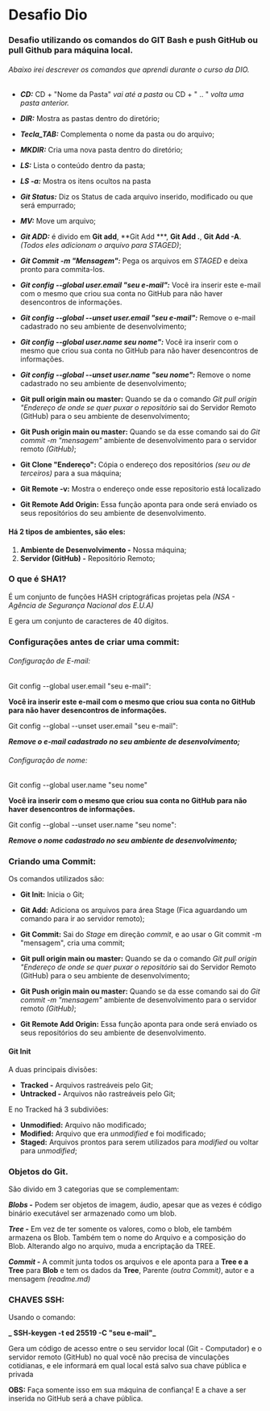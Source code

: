 # Desafio Dio

### Desafio utilizando os comandos do GIT Bash e push GitHub ou pull Github para máquina local.

###### Abaixo irei descrever os comandos que aprendi durante o curso da DIO.

- **_CD:_** CD + "Nome da Pasta" _vai até a pasta_ ou CD + " .. " _volta uma pasta anterior._
- **_DIR:_** Mostra as pastas dentro do diretório;
- **_Tecla_TAB:_** Complementa o nome da pasta ou do arquivo;
- **_MKDIR:_** Cria uma nova pasta dentro do diretório;
- **_LS:_** Lista o conteúdo dentro da pasta;
- **_LS -a:_** Mostra os itens ocultos na pasta
- **_Git Status:_** Diz os Status de cada arquivo inserido, modificado ou que será empurrado;
- **_MV:_** Move um arquivo;
- **_Git ADD:_** é divido em **Git add**, **Git Add ***, **Git Add .**, **Git Add -A**. *(Todos eles adicionam o arquivo para STAGED)*;
- **_Git Commit -m "Mensagem":_** Pega os arquivos em *STAGED* e deixa pronto para commita-los.
- ***Git config --global user.email "seu e-mail":*** Você ira inserir este e-mail com o mesmo que criou sua conta no GitHub para não haver desencontros de informações.
- ***Git config --global --unset user.email "seu e-mail":*** Remove o e-mail cadastrado no seu ambiente de desenvolvimento;
- ***Git config --global user.name seu nome":*** Você ira inserir com o mesmo que criou sua conta no GitHub para não haver desencontros de informações.
- ***Git config --global --unset user.name "seu nome":*** Remove o nome cadastrado no seu ambiente de desenvolvimento;
- **Git pull origin main ou master:** Quando se da o comando *Git pull origin "Endereço de onde se quer puxar o repositório* sai do Servidor Remoto (GitHub) para o seu ambiente de desenvolvimento;

- **Git Push origin main ou master:**  Quando se da esse comando sai do *Git commit -m "mensagem"* ambiente de desenvolvimento para o servidor remoto *(GitHub)*;
- **Git Clone "Endereço":** Cópia o endereço dos repositórios *(seu ou de terceiros)* para a sua máquina;
- **Git Remote -v:** Mostra o endereço onde esse repositorio está localizado
- **Git Remote Add Origin:** Essa função aponta para onde será enviado os seus repositórios do seu ambiente de desenvolvimento.



#### Há 2 tipos de ambientes, são eles:



1. **Ambiente de Desenvolvimento -** Nossa máquina;
2. **Servidor (GitHub) -** Repositório Remoto;



### O que é SHA1?

É um conjunto de funções HASH criptográficas projetas pela _(NSA - Agência de Segurança Nacional dos E.U.A)_

E gera um conjunto de caracteres de 40 dígitos.



### Configurações antes de criar uma commit:

###### Configuração de E-mail:

Git config --global user.email "seu e-mail":

**Você ira inserir este e-mail com o mesmo que criou sua conta no GitHub para não haver desencontros de informações.**

Git config --global --unset user.email "seu e-mail":

***Remove o e-mail cadastrado no seu ambiente de desenvolvimento;***



###### Configuração de nome:

Git config --global user.name "seu nome"

**Você ira inserir com o mesmo que criou sua conta no GitHub para não haver desencontros de informações.**

Git config --global --unset user.name "seu nome":

***Remove o nome cadastrado no seu ambiente de desenvolvimento;***



### Criando uma Commit:

Os comandos utilizados são:

- **Git Init:** Inicia o Git;
- **Git Add:** Adiciona os arquivos para área Stage (Fica aguardando um comando para ir ao servidor remoto);
- **Git Commit:** Sai do _Stage_ em direção *commit*, e ao usar o Git commit -m "mensagem", cria uma commit;
- **Git pull origin main ou master:** Quando se da o comando *Git pull origin "Endereço de onde se quer puxar o repositório* sai do Servidor Remoto (GitHub) para o seu ambiente de desenvolvimento;
- **Git Push origin main ou master:**  Quando se da esse comando sai do *Git commit -m "mensagem"* ambiente de desenvolvimento para o servidor remoto *(GitHub)*;

- **Git Remote Add Origin:** Essa função aponta para onde será enviado os seus repositórios do seu ambiente de desenvolvimento.

#### Git Init

A duas principais divisões:

- **Tracked -** Arquivos rastreáveis pelo Git;
- **Untracked -** Arquivos não rastreáveis pelo Git;

E no Tracked há 3 subdiviões:

- **Unmodified:** Arquivo não modificado;
- **Modified:** Arquivo que era _unmodified_ e foi modificado;
- **Staged:** Arquivos prontos para serem utilizados para *modified* ou voltar para *unmodified*;



### Objetos do Git.

São divido em 3 categorias que se complementam:

**_Blobs -_** Podem ser objetos de imagem, áudio, apesar que as vezes é código binário executável ser armazenado como um blob.

**_Tree -_** Em vez de ter somente os valores, como o blob, ele também armazena os Blob. Também tem o nome do Arquivo e a composição do Blob. Alterando algo no arquivo, muda a encriptação da TREE.

**_Commit -_** A commit junta todos os arquivos e ele aponta para a **Tree e a Tree** para **Blob** e tem os dados da **Tree**, Parente _(outra Commit)_, autor e a mensagem _(readme.md)_



### CHAVES SSH:

Usando o comando:

**_ SSH-keygen -t ed 25519 -C "seu e-mail"_**

Gera um código de acesso entre o seu servidor local (Git - Computador) e o servidor remoto (GitHub) no qual você não precisa de vinculações cotidianas, e ele informará em qual local está salvo sua chave pública e privada

**OBS:** Faça somente isso em sua máquina de confiança! E a chave a ser inserida no GitHub será a chave pública.



